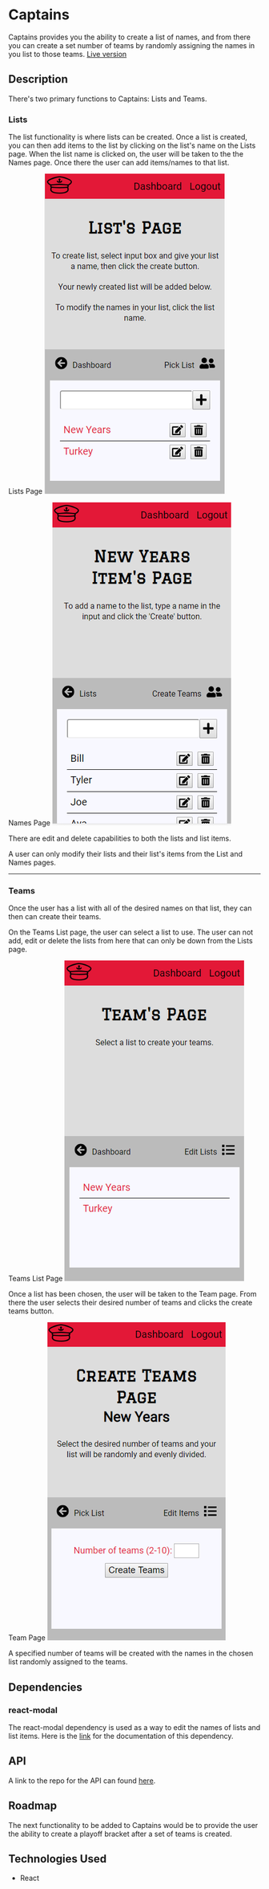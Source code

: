 # Captains
Captains provides you the ability to create a list of names, and from there you can create a set number of teams by randomly assigning the names in you list to those teams.
[Live version](https://captains.now.sh/)

## Description
There's two primary functions to Captains: Lists and Teams.

### Lists
The list functionality is where lists can be created. Once a list is created, you can then add items to the list by clicking on the list's name on the Lists page. When the list name is clicked on, the user will be taken to the the Names page. Once there the user can add items/names to that list. 

Lists Page
![Lists page](src/img/lists_page.png)

Names Page
![Names page](src/img/lists_items_page.png)

There are edit and delete capabilities to both the lists and list items. 

A user can only modify their lists and their list's items from the List and Names pages. 

------------------------------------------

### Teams
Once the user has a list with all of the desired names on that list, they can then can create their teams. 

On the Teams List page, the user can select a list to use. The user can not add, edit or delete the lists from here that can only be down from the Lists page. 

Teams List Page
![teams list page](src/img/teams_list_page.png)

Once a list has been chosen, the user will be taken to the Team page. From there the user selects their desired number of teams and clicks the create teams button.

Team Page
![team page](src/img/team_page.png)

A specified number of teams will be created with the names in the chosen list randomly assigned to the teams. 

## Dependencies
### react-modal
The react-modal dependency is used as a way to edit the names of lists and list items. Here is the [link](https://reactcommunity.org/react-modal/) for the documentation of this dependency. 

## API
A link to the repo for the API can found [here](https://github.com/denver92john/captains-api).

## Roadmap
The next functionality to be added to Captains would be to provide the user the ability to create a playoff bracket after a set of teams is created. 

## Technologies Used
*   React